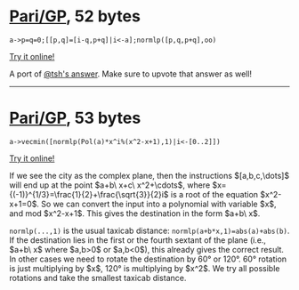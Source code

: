 # [Pari/GP], 52 bytes

    a->p=q=0;[[p,q]=[i-q,p+q]|i<-a];normlp([p,q,p+q],oo)

[Try it online!][TIO-kwvfk9b9]

A port of [@tsh's answer]. Make sure to upvote that answer as well!

---

# [Pari/GP], 53 bytes

    a->vecmin([normlp(Pol(a)*x^i%(x^2-x+1),1)|i<-[0..2]])

[Try it online!][TIO-kwhac5bp]

If we see the city as the complex plane, then the instructions \$[a,b,c,\dots]\$ will end up at the point \$a+b\ x+c\ x^2+\cdots\$, where \$x={(-1)}^{1/3}=\frac{1}{2}+\frac{\sqrt{3}}{2}i\$ is a root of the equation \$x^2-x+1=0\$. So we can convert the input into a polynomial with variable \$x\$, and mod \$x^2-x+1\$. This gives the destination in the form \$a+b\ x\$.

`normlp(...,1)` is the usual taxicab distance: `normlp(a+b*x,1)=abs(a)+abs(b)`. If the destination lies in the first or the fourth sextant of the plane (i.e., \$a+b\ x\$ where \$a,b>0\$ or \$a,b<0\$), this already gives the correct result. In other cases we need to rotate the destination by 60° or 120°. 60° rotation is just multiplying by \$x\$, 120° is multiplying by \$x^2\$. We try all possible rotations and take the smallest taxicab distance.

[Pari/GP]: http://pari.math.u-bordeaux.fr/
[TIO-kwvfk9b9]: https://tio.run/##RYpBCsMwDAS/InKyqQyp21vqfETooEuKIY1l00shf3fttBBYxIx2VUp0T60LhCpu1pDDOBEpZg4UXUa9ZN7jwwlPWyqvVU0vjzemZKuorh8j4GbQErd3w6HLAIsRaxGIuJ0rQs@JI4L/mz/sF3@OGt4Q7sy2fgE "Pari/GP – Try It Online"
[TIO-kwhac5bp]: https://tio.run/##RY3hCsIgFIVf5TIIrqVjWj/XnqH/4kCiheDcRWI46N1NKxgcLt8H93DIRieelCe4ZiuG9XGfXUAdljh7wtvi0bJjGt0B06hEOknGJXu7XuiubZUxLFsiv6EFMQBFF14FmyoNTKXLOGhtypEcanbsOKi/qa/9ovangmcOlzryAQ "Pari/GP – Try It Online"
[@tsh's answer]: https://codegolf.stackexchange.com/a/238117/9288